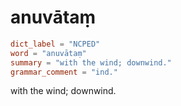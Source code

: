 # anuvātaṃ

``` toml
dict_label = "NCPED"
word = "anuvātaṃ"
summary = "with the wind; downwind."
grammar_comment = "ind."
```

with the wind; downwind.

